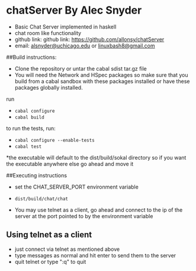 # chatServer By Alec Snyder
* Basic Chat Server implemented in haskell
* chat room like functionality
* github link: github link: https://github.com/allonsy/chatServer
* email: alsnyder@uchicago.edu or linuxbash8@gmail.com

##Build instructions:
* Clone the repository or untar the cabal sdist tar.gz file
* You will need the Network and HSpec packages so make sure that you build
from a cabal sandbox with these packages installed or have these 
packages globally installed.

run 
* `cabal configure`
* `cabal build`

to run the tests, run:
* `cabal configure --enable-tests`
* `cabal test`

*the executable will default to the dist/build/sokal directory so if you 
want the executable anywhere else go ahead and move it

##Executing instructions
* set the CHAT_SERVER_PORT environment variable
* `dist/build/chat/chat`

* You may use telnet as a client, go ahead and connect to the ip of
the server at the port pointed to by the environment variable

## Using telnet as a client
* just connect via telnet as mentioned above
* type messages as normal and hit enter to send them to the server
* quit telnet or type ":q" to quit
